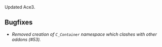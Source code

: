 Updated Ace3.

## Bugfixes

- *Removed creation of `C_Container` namespace which clashes with other addons (#53).*

